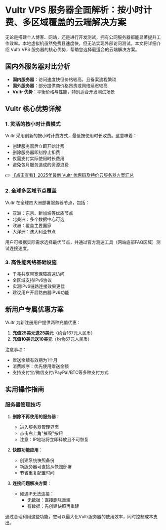 # Vultr VPS 服务器全面解析：按小时计费、多区域覆盖的云端解决方案

无论是搭建个人博客、网站，还是进行开发测试，拥有公网服务器都能显著提升工作效率。本地虚拟机虽然免费且速度快，但无法实现外部访问测试。本文将详细介绍 Vultr VPS 服务器的核心优势，帮助您选择最适合的云端解决方案。

## 国内外服务器对比分析

- **国内服务器**：访问速度快但价格较高，且备案流程繁琐
- **国外服务器**：部分提供商价格昂贵或网络延迟较高
- **Vultr 优势**：平衡价格与性能，特别适合开发测试场景

## Vultr 核心优势详解

### 1. 灵活的按小时计费模式

Vultr 采用创新的按小时计费方式，最低按使用时长收费。这意味着：

- 创建服务器后立即开始计费
- 删除服务器即刻停止扣费
- 仅需支付实际使用时长费用
- 避免包月服务造成的资源浪费

👉 [【点击查看】2025年最新 Vultr 优惠码及特价云服务器方案汇总](https://bit.ly/VuLtr)

### 2. 全球多区域节点覆盖

Vultr 在全球四大洲部署服务器节点，包括：

- 亚洲：东京、新加坡等优质节点
- 北美洲：多个数据中心可选
- 欧洲：覆盖主要国家
- 大洋洲：澳大利亚节点

用户可根据实际需求选择最优节点，并通过官方测速工具（网站底部FAQ区域）测试连接速度。

### 3. 高性能网络基础设施

- 千兆共享带宽保障高速访问
- 全区域支持IPv6协议
- 实测IPv6链路连接效果更佳
- 建议用户开启路由器IPv6功能

## 新用户专属优惠方案

Vultr 为新注册用户提供两种充值优惠：

1. **充值25美元送25美元**（约合167元人民币）
2. **充值10美元送10美元**（约合67元人民币）

注意事项：
- 赠送余额有效期为1个月
- 消费顺序：优先使用赠送金额
- 支持支付宝/微信支付/PayPal/BTC等多种支付方式

## 实用操作指南

### 服务器管理技巧

1. **删除不再使用的服务器**：
   - 进入服务器管理界面
   - 点击右上角"摧毁"按钮
   - 注意：IP地址将立即释放且不可恢复

2. **快照功能应用**：
   - 创建系统快照备份
   - 新服务器可直接从快照部署
   - 节省重复配置时间

3. **连接问题解决方案**：
   - 如遇IP无法连接：
     - 无数据：直接删除重建
     - 有数据：先创建快照再重建

通过合理利用这些功能，您可以最大化Vultr服务器的使用效率，同时控制成本支出。